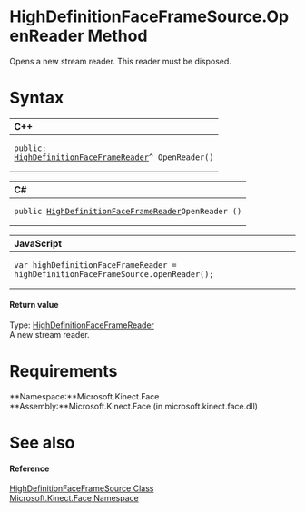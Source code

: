 HighDefinitionFaceFrameSource.OpenReader Method  
===============================================  

Opens a new stream reader. This reader must be disposed. <span id="syntaxSection"></span>

Syntax  
======  

<table>
<colgroup>
<col width="100%" />
</colgroup>
<thead>
<tr class="header">
<th align="left">C++</th>
</tr>
</thead>
<tbody>
<tr class="odd">
<td align="left"><pre><code>public:  
<a href="../../HighDefinitionFaceFrameRea.md">HighDefinitionFaceFrameReader</a>^ OpenReader()</code></pre></td>
</tr>
</tbody>
</table>

<table>
<colgroup>
<col width="100%" />
</colgroup>
<thead>
<tr class="header">
<th align="left">C#</th>
</tr>
</thead>
<tbody>
<tr class="odd">
<td align="left"><pre><code>public <a href="../../HighDefinitionFaceFrameRea.md">HighDefinitionFaceFrameReader</a>OpenReader ()</code></pre></td>
</tr>
</tbody>
</table>

<table>
<colgroup>
<col width="100%" />
</colgroup>
<thead>
<tr class="header">
<th align="left">JavaScript</th>
</tr>
</thead>
<tbody>
<tr class="odd">
<td align="left"><pre><code>var highDefinitionFaceFrameReader = highDefinitionFaceFrameSource.openReader();</code></pre></td>
</tr>
</tbody>
</table>

<span id="ID4EP"></span>
#### Return value  

Type: [HighDefinitionFaceFrameReader](../../HighDefinitionFaceFrameRea.md)  
A new stream reader.  

<span id="requirements"></span>

Requirements  
============  

**Namespace:**Microsoft.Kinect.Face  
**Assembly:**Microsoft.Kinect.Face (in microsoft.kinect.face.dll)  

<span id="ID4E1"></span>

See also  
========  

<span id="ID4E3"></span>
#### Reference  

[HighDefinitionFaceFrameSource Class](../../HighDefinitionFaceFrameSou.md)  
 [Microsoft.Kinect.Face Namespace](../../../Kinect.Face.md)  



<!--Please do not edit the data in the comment block below.-->
<!--
TOCTitle : OpenReader Method
RLTitle : HighDefinitionFaceFrameSource.OpenReader Method
KeywordK : OpenReader method
KeywordK : HighDefinitionFaceFrameSource.OpenReader method
KeywordF : Microsoft.Kinect.Face.HighDefinitionFaceFrameSource.OpenReader
KeywordF : HighDefinitionFaceFrameSource.OpenReader
KeywordF : OpenReader
KeywordF : Microsoft.Kinect.Face.HighDefinitionFaceFrameSource.OpenReader
KeywordA : M:Microsoft.Kinect.Face.HighDefinitionFaceFrameSource.OpenReader
AssetID : M:Microsoft.Kinect.Face.HighDefinitionFaceFrameSource.OpenReader
Locale : en-us
CommunityContent : 1
APIType : Managed
APILocation : microsoft.kinect.face.dll
APIName : Microsoft.Kinect.Face.HighDefinitionFaceFrameSource.OpenReader
TargetOS : Windows
TopicType : kbSyntax
DevLang : VB
DevLang : CSharp
DevLang : JavaScript
DevLang : C++
DocSet : K4Wv2
ProjType : K4Wv2Proj
Technology : Kinect for Windows
Product : Kinect for Windows SDK v2
productversion : 20
-->

